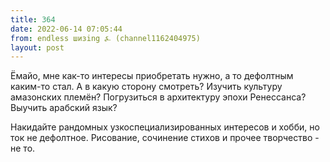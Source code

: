 ```yaml
---
title: 364
date: 2022-06-14 07:05:44
from: endless шизing ⍼ (channel1162404975)
layout: post
---
```


Ёмайо, мне как-то интересы приобретать нужно, а то дефолтным каким-то стал. А в какую сторону смотреть?
Изучить культуру амазонских племён?
Погрузиться в архитектуру эпохи Ренессанса? 
Выучить арабский язык?

Накидайте рандомных узкоспециализированных интересов и хобби, но ток не дефолтное. Рисование, сочинение стихов и прочее творчество - не то.
